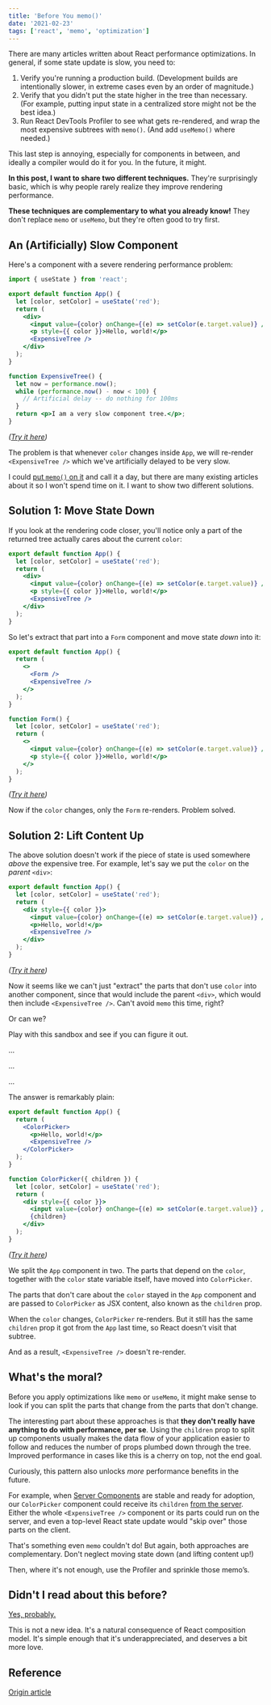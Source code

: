 ```yaml
---
title: 'Before You memo()'
date: '2021-02-23'
tags: ['react', 'memo', 'optimization']
---
```


There are many articles written about React performance optimizations. In general, if some state update is slow, you need to:

1. Verify you're running a production build. (Development builds are intentionally slower, in extreme cases even by an order of magnitude.)
2. Verify that you didn't put the state higher in the tree than necessary. (For example, putting input state in a centralized store might not be the best idea.)
3. Run React DevTools Profiler to see what gets re-rendered, and wrap the most expensive subtrees with `memo()`. (And add `useMemo()` where needed.)

This last step is annoying, especially for components in between, and ideally a compiler would do it for you. In the future, it might.

**In this post, I want to share two different techniques.** They're surprisingly basic, which is why people rarely realize they improve rendering performance.

**These techniques are complementary to what you already know!** They don't replace `memo` or `useMemo`, but they're often good to try first.

## An (Artificially) Slow Component

Here's a component with a severe rendering performance problem:

```jsx
import { useState } from 'react';

export default function App() {
  let [color, setColor] = useState('red');
  return (
    <div>
      <input value={color} onChange={(e) => setColor(e.target.value)} />
      <p style={{ color }}>Hello, world!</p>
      <ExpensiveTree />
    </div>
  );
}

function ExpensiveTree() {
  let now = performance.now();
  while (performance.now() - now < 100) {
    // Artificial delay -- do nothing for 100ms
  }
  return <p>I am a very slow component tree.</p>;
}
```

_([Try it here](https://codesandbox.io/s/frosty-glade-m33km?file=/src/App.js:23-513))_

The problem is that whenever `color` changes inside `App`, we will re-render `<ExpensiveTree />` which we've artificially delayed to be very slow.

I could [put `memo()` on it](https://codesandbox.io/s/amazing-shtern-61tu4?file=/src/App.js) and call it a day, but there are many existing articles about it so I won't spend time on it. I want to show two different solutions.

## Solution 1: Move State Down

If you look at the rendering code closer, you'll notice only a part of the returned tree actually cares about the current `color`:

```jsx
export default function App() {
  let [color, setColor] = useState('red');
  return (
    <div>
      <input value={color} onChange={(e) => setColor(e.target.value)} />
      <p style={{ color }}>Hello, world!</p>
      <ExpensiveTree />
    </div>
  );
}
```

So let's extract that part into a `Form` component and move state _down_ into it:

```jsx
export default function App() {
  return (
    <>
      <Form />
      <ExpensiveTree />
    </>
  );
}

function Form() {
  let [color, setColor] = useState('red');
  return (
    <>
      <input value={color} onChange={(e) => setColor(e.target.value)} />
      <p style={{ color }}>Hello, world!</p>
    </>
  );
}
```

_([Try it here](https://codesandbox.io/s/billowing-wood-1tq2u?file=/src/App.js:64-380))_

Now if the `color` changes, only the `Form` re-renders. Problem solved.

## Solution 2: Lift Content Up

The above solution doesn't work if the piece of state is used somewhere _above_ the expensive tree. For example, let's say we put the `color` on the _parent_ `<div>`:

```jsx
export default function App() {
  let [color, setColor] = useState('red');
  return (
    <div style={{ color }}>
      <input value={color} onChange={(e) => setColor(e.target.value)} />
      <p>Hello, world!</p>
      <ExpensiveTree />
    </div>
  );
}
```

_([Try it here](https://codesandbox.io/s/bold-dust-0jbg7?file=/src/App.js:58-313))_

Now it seems like we can't just "extract" the parts that don't use `color` into another component, since that would include the parent `<div>`, which would then include `<ExpensiveTree />`. Can't avoid `memo` this time, right?

Or can we?

Play with this sandbox and see if you can figure it out.

...

...

...

The answer is remarkably plain:

```jsx
export default function App() {
  return (
    <ColorPicker>
      <p>Hello, world!</p>
      <ExpensiveTree />
    </ColorPicker>
  );
}

function ColorPicker({ children }) {
  let [color, setColor] = useState('red');
  return (
    <div style={{ color }}>
      <input value={color} onChange={(e) => setColor(e.target.value)} />
      {children}
    </div>
  );
}
```

_([Try it here](https://codesandbox.io/s/wonderful-banach-tyfr1?file=/src/App.js:58-423))_

We split the `App` component in two. The parts that depend on the `color`, together with the `color` state variable itself, have moved into `ColorPicker`.

The parts that don't care about the `color` stayed in the `App` component and are passed to `ColorPicker` as JSX content, also known as the `children` prop.

When the `color` changes, `ColorPicker` re-renders. But it still has the same `children` prop it got from the `App` last time, so React doesn't visit that subtree.

And as a result, `<ExpensiveTree />` doesn't re-render.

## What's the moral?

Before you apply optimizations like `memo` or `useMemo`, it might make sense to look if you can split the parts that change from the parts that don't change.

The interesting part about these approaches is that **they don't really have anything to do with performance, per se**. Using the `children` prop to split up components usually makes the data flow of your application easier to follow and reduces the number of props plumbed down through the tree. Improved performance in cases like this is a cherry on top, not the end goal.

Curiously, this pattern also unlocks _more_ performance benefits in the future.

For example, when [Server Components](https://reactjs.org/blog/2020/12/21/data-fetching-with-react-server-components.html) are stable and ready for adoption, our `ColorPicker` component could receive its `children` [from the server](https://youtu.be/TQQPAU21ZUw?t=1314). Either the whole `<ExpensiveTree />` component or its parts could run on the server, and even a top-level React state update would "skip over" those parts on the client.

That's something even `memo` couldn't do! But again, both approaches are complementary. Don't neglect moving state down (and lifting content up!)

Then, where it's not enough, use the Profiler and sprinkle those memo’s.

## Didn't I read about this before?

[Yes, probably.](https://kentcdodds.com/blog/optimize-react-re-renders)

This is not a new idea. It's a natural consequence of React composition model. It's simple enough that it's underappreciated, and deserves a bit more love.

## Reference

[Origin article](https://overreacted.io/before-you-memo/)
